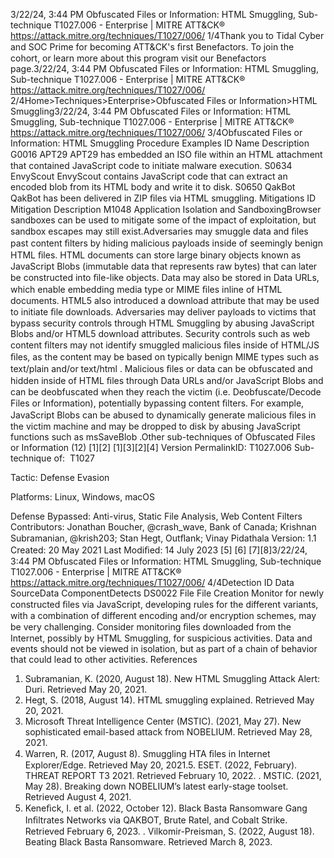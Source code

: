 3/22/24, 3:44 PM Obfuscated Files or Information: HTML Smuggling, Sub-technique T1027.006 - Enterprise | MITRE ATT&CK®
https://attack.mitre.org/techniques/T1027/006/ 1/4Thank you to Tidal Cyber and SOC Prime for becoming ATT&CK's ﬁrst Benefactors. To join the cohort, or learn more about this program visit our
Benefactors page.3/22/24, 3:44 PM Obfuscated Files or Information: HTML Smuggling, Sub-technique T1027.006 - Enterprise | MITRE ATT&CK®
https://attack.mitre.org/techniques/T1027/006/ 2/4Home>Techniques>Enterprise>Obfuscated Files or Information>HTML Smuggling3/22/24, 3:44 PM Obfuscated Files or Information: HTML Smuggling, Sub-technique T1027.006 - Enterprise | MITRE ATT&CK®
https://attack.mitre.org/techniques/T1027/006/ 3/4Obfuscated Files or Information: HTML Smuggling
Procedure Examples
ID Name Description
G0016 APT29 APT29 has embedded an ISO ﬁle within an HTML attachment that contained JavaScript code to initiate
malware execution.
S0634 EnvyScout EnvyScout contains JavaScript code that can extract an encoded blob from its HTML body and write it to disk.
S0650 QakBot QakBot has been delivered in ZIP ﬁles via HTML smuggling.
Mitigations
ID Mitigation Description
M1048 Application Isolation and
SandboxingBrowser sandboxes can be used to mitigate some of the impact of exploitation, but
sandbox escapes may still exist.Adversaries may smuggle data and ﬁles past content ﬁlters by hiding malicious payloads inside of seemingly benign HTML ﬁles. HTML
documents can store large binary objects known as JavaScript Blobs (immutable data that represents raw bytes) that can later be
constructed into ﬁle-like objects. Data may also be stored in Data URLs, which enable embedding media type or MIME ﬁles inline of HTML
documents. HTML5 also introduced a download attribute that may be used to initiate ﬁle downloads.
Adversaries may deliver payloads to victims that bypass security controls through HTML Smuggling by abusing JavaScript Blobs and/or
HTML5 download attributes. Security controls such as web content ﬁlters may not identify smuggled malicious ﬁles inside of HTML/JS
ﬁles, as the content may be based on typically benign MIME types such as text/plain and/or text/html . Malicious ﬁles or data can be
obfuscated and hidden inside of HTML ﬁles through Data URLs and/or JavaScript Blobs and can be deobfuscated when they reach the
victim (i.e. Deobfuscate/Decode Files or Information), potentially bypassing content ﬁlters.
For example, JavaScript Blobs can be abused to dynamically generate malicious ﬁles in the victim machine and may be dropped to disk by
abusing JavaScript functions such as msSaveBlob .Other sub-techniques of Obfuscated Files or Information (12)
[1][2]
[1][3][2][4]
Version PermalinkID: T1027.006
Sub-technique of:  T1027

Tactic: Defense Evasion

Platforms: Linux, Windows, macOS

Defense Bypassed: Anti-virus, Static File Analysis, Web Content Filters
Contributors: Jonathan Boucher, @crash\_wave, Bank of Canada; Krishnan Subramanian, @krish203; Stan Hegt, Outﬂank; Vinay
Pidathala
Version: 1.1
Created: 20 May 2021
Last Modiﬁed: 14 July 2023
[5]
[6]
[7][8]3/22/24, 3:44 PM Obfuscated Files or Information: HTML Smuggling, Sub-technique T1027.006 - Enterprise | MITRE ATT&CK®
https://attack.mitre.org/techniques/T1027/006/ 4/4Detection
ID Data SourceData ComponentDetects
DS0022 File File Creation Monitor for newly constructed ﬁles via JavaScript, developing rules for the different variants,
with a combination of different encoding and/or encryption schemes, may be very challenging.
Consider monitoring ﬁles downloaded from the Internet, possibly by HTML Smuggling, for
suspicious activities. Data and events should not be viewed in isolation, but as part of a chain
of behavior that could lead to other activities.
References
1. Subramanian, K. (2020, August 18). New HTML Smuggling
Attack Alert: Duri. Retrieved May 20, 2021.
2. Hegt, S. (2018, August 14). HTML smuggling explained.
Retrieved May 20, 2021.
3. Microsoft Threat Intelligence Center (MSTIC). (2021, May 27).
New sophisticated email-based attack from NOBELIUM.
Retrieved May 28, 2021.
4. Warren, R. (2017, August 8). Smuggling HTA ﬁles in Internet
Explorer/Edge. Retrieved May 20, 2021.5. ESET. (2022, February). THREAT REPORT T3 2021. Retrieved
February 10, 2022.
. MSTIC. (2021, May 28). Breaking down NOBELIUM’s latest
early-stage toolset. Retrieved August 4, 2021.
7. Keneﬁck, I. et al. (2022, October 12). Black Basta Ransomware
Gang Inﬁltrates Networks via QAKBOT, Brute Ratel, and Cobalt
Strike. Retrieved February 6, 2023.
. Vilkomir-Preisman, S. (2022, August 18). Beating Black Basta
Ransomware. Retrieved March 8, 2023.